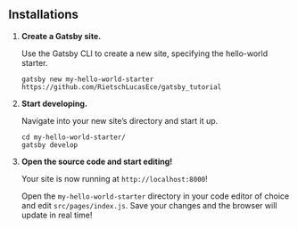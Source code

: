 ## Installations

1.  **Create a Gatsby site.**

    Use the Gatsby CLI to create a new site, specifying the hello-world starter.

    ```
    gatsby new my-hello-world-starter https://github.com/RietschLucasEce/gatsby_tutorial
    ```

1.  **Start developing.**

    Navigate into your new site’s directory and start it up.

    ```
    cd my-hello-world-starter/
    gatsby develop
    ```

1.  **Open the source code and start editing!**

    Your site is now running at `http://localhost:8000`!

    Open the `my-hello-world-starter` directory in your code editor of choice and edit `src/pages/index.js`. Save your changes and the browser will update in real time!
